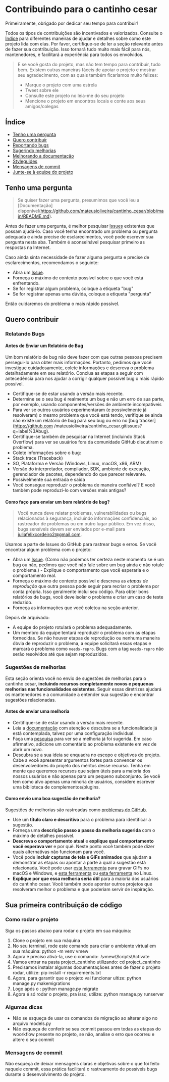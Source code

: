 <!-- omit in toc -->
# Contribuindo para o cantinho cesar

Primeiramente, obrigado por dedicar seu tempo para contribuir! 

Todos os tipos de contribuições são incentivados e valorizados. Consulte o [Índice](#índice) para diferentes maneiras de ajudar e detalhes sobre como este projeto lida com elas. Por favor, certifique-se de ler a seção relevante antes de fazer sua contribuição. Isso tornará tudo muito mais fácil para nós, mantenedores, e facilitará a experiência para todos os envolvidos.

> E se você gosta do projeto, mas não tem tempo para contribuir, tudo bem. Existem outras maneiras fáceis de apoiar o projeto e mostrar seu agradecimento, com as quais também ficaríamos muito felizes:
> - Marque o projeto com uma estrela
> - Tweet sobre ele
> - Consulte este projeto no leia-me do seu projeto
> - Mencione o projeto em encontros locais e conte aos seus amigos/colegas

<!-- omit in toc -->
## Índice

- [Tenho uma pergunta](#i-have-a-question)
- [Quero contribuir]( #eu-quero-contribuir)
- [Reportando bugs](#reporting-bugs)
- [Sugerindo melhorias](#suggesting-enhancements)
- [ Melhorando a documentação](#improving-the-documentation)
- [Styleguides](#styleguides)
- [Mensagens de commit](#commit-messages)
- [Junte-se à equipe do projeto](#join-the-project-team)

## Tenho uma pergunta

> Se quiser fazer uma pergunta, presumimos que você leu a [Documentação] disponível(https://github.com/mateusioliveira/cantinho_cesar/blob/main/README.md).

Antes de fazer uma pergunta, é melhor pesquisar [Issues](https://github.com/mateusioliveira/cantinho_cesar.git/issues) existentes que possam ajudá-lo. Caso você tenha encontrado um problema ou pergunta adequada e ainda precise de esclarecimentos, você pode escrever sua pergunta nesta aba. Também é aconselhável pesquisar primeiro as respostas na Internet.

Caso ainda sinta necessidade de fazer alguma pergunta e precise de esclarecimentos, recomendamos o seguinte:

- Abra um [Issue](https://github.com/mateusioliveira/cantinho_cesar.git/issues/new).
- Forneça o máximo de contexto possível sobre o que você está enfrentando.
- Se for registrar algum problema, coloque a etiqueta "bug"
- Se for registrar apenas uma dúvida, coloque a etiqueta "pergunta"

Então cuidaremos do problema o mais rápido possível. 

## Quero contribuir

### Relatando Bugs

<!-- omit in toc -->
#### Antes de Enviar um Relatório de Bug

Um bom relatório de bug não deve fazer com que outras pessoas precisem persegui-lo para obter mais informações. Portanto, pedimos que você investigue cuidadosamente, colete informações e descreva o problema detalhadamente em seu relatório. Conclua as etapas a seguir com antecedência para nos ajudar a corrigir qualquer possível bug o mais rápido possível.

- Certifique-se de estar usando a versão mais recente.
- Determine se o seu bug é realmente um bug e não um erro de sua parte, por exemplo, usando componentes/versões de ambiente incompatíveis 
- Para ver se outros usuários experimentaram (e possivelmente já resolveram) o mesmo problema que você está tendo, verifique se ainda não existe um relatório de bug para seu bug ou erro no [bug tracker](https://github.com /mateusioliveira/cantinho_cesar.gitissues?q=label%3Abug).
- Certifique-se também de pesquisar na Internet (incluindo Stack Overflow) para ver se usuários fora da comunidade GitHub discutiram o problema.
- Colete informações sobre o bug:
- Stack trace (Traceback)
- SO, Plataforma e Versão (Windows, Linux, macOS, x86, ARM)
- Versão do interpretador, compilador, SDK, ambiente de execução, gerenciador de pacotes, dependendo do que parecer relevante.
- Possivelmente sua entrada e saída
- Você consegue reproduzir o problema de maneira confiável? E você também pode reproduzi-lo com versões mais antigas?

<!-- omit in toc -->
#### Como faço para enviar um bom relatório de bug?

> Você nunca deve relatar problemas, vulnerabilidades ou bugs relacionados à segurança, incluindo informações confidenciais, ao rastreador de problemas ou em outro lugar público. Em vez disso, bugs sensíveis devem ser enviados por e-mail para <juliafelixcordeiro2@gmail.com>.

Usamos a parte de Issues do GitHub para rastrear bugs e erros. Se você encontrar algum problema com o projeto:

- Abra um [Issue](https://github.com/mateusioliveira/cantinho_cesar.git/issues/new). (Como não podemos ter certeza neste momento se é um bug ou não, pedimos que você não fale sobre um bug ainda e não rotule o problema.) -
Explique o comportamento que você esperaria e o comportamento real.
- Forneça o máximo de contexto possível e descreva as *etapas de reprodução* que outra pessoa pode seguir para recriar o problema por conta própria. Isso geralmente inclui seu código. Para obter bons relatórios de bugs, você deve isolar o problema e criar um caso de teste reduzido.
- Forneça as informações que você coletou na seção anterior.

Depois de arquivado:

- A equipe do projeto rotulará o problema adequadamente.
- Um membro da equipe tentará reproduzir o problema com as etapas fornecidas. Se não houver etapas de reprodução ou nenhuma maneira óbvia de reproduzir o problema, a equipe solicitará essas etapas e marcará o problema como `needs-repro`. Bugs com a tag `needs-repro` não serão resolvidos até que sejam reproduzidos.

### Sugestões de melhorias

Esta seção orienta você no envio de sugestões de melhorias para o cantinho cesar, **incluindo recursos completamente novos e pequenas melhorias nas funcionalidades existentes**. Seguir essas diretrizes ajudará os mantenedores e a comunidade a entender sua sugestão e encontrar sugestões relacionadas.

<!-- omit in toc -->
#### Antes de enviar uma melhoria

- Certifique-se de estar usando a versão mais recente.
- Leia a [documentação](https://github.com/mateusioliveira/cantinho_cesar/blob/main/README.md) com atenção e descubra se a funcionalidade já está contemplada, talvez por uma configuração individual.
- Faça uma [pesquisa](https://github.com/mateusioliveira/cantinho_cesar.git/issues) para ver se a melhoria já foi sugerida. Em caso afirmativo, adicione um comentário ao problema existente em vez de abrir um novo.
- Descubra se a sua ideia se enquadra no escopo e objetivos do projeto. Cabe a você apresentar argumentos fortes para convencer os desenvolvedores do projeto dos méritos desse recurso. Tenha em mente que queremos recursos que sejam úteis para a maioria dos nossos usuários e não apenas para um pequeno subconjunto. Se você tem como alvo apenas uma minoria de usuários, considere escrever uma biblioteca de complementos/plugins.

<!-- omit in toc -->
#### Como envio uma boa sugestão de melhoria?

Sugestões de melhorias são rastreadas como [problemas do GitHub](https://github.com/mateusioliveira/cantinho_cesar.git/issues).

- Use um **título claro e descritivo** para o problema para identificar a sugestão.
- Forneça uma **descrição passo a passo da melhoria sugerida** com o máximo de detalhes possível.
- **Descreva o comportamento atual** e **explique qual comportamento você esperava ver** e por quê. Neste ponto você também pode dizer quais alternativas não funcionam para você.
- Você pode **incluir capturas de tela e GIFs animados** que ajudam a demonstrar as etapas ou apontar a parte à qual a sugestão está relacionada. Você pode usar [esta ferramenta](https://www.cockos.com/licecap/) para gravar GIFs no macOS e Windows, e [esta ferramenta](https://github.com/colinkeenan/silentcast) ou [esta ferramenta](https://github.com/GNOME/byzanz) no Linux.
- **Explique por que essa melhoria seria útil** para a maioria dos usuários do cantinho cesar. Você também pode apontar outros projetos que resolveram melhor o problema e que poderiam servir de inspiração.


## Sua primeira contribuição de código 

### Como rodar o projeto

Siga os passos abaixo para rodar o projeto em sua máquina:
1. Clone o projeto em sua máquina
2. No seu terminal, rode este comando para criar o ambiente virtual em sua máquina: python -m venv vmew
3. Agora é preciso ativá-la, use o comando: .\vmew\Scripts\Activate
4. Vamos entrar na pasta project_cantinho utilizando: cd project_cantinho
5. Precisamos instalar algumas documentaçãoes antes de fazer o projeto rodar, utilize: pip install -r requirements.txt
6. Agora, para garantir que o projeto vai funcionar ultize: python manage.py makemigrations
7. Logo após o : python manage.py migrate
8. Agora é só rodar o projeto, pra isso, utilize: python manage.py runserver

### Algumas dicas

- Não se esqueça de usar os comandos de migração ao alterar algo no arquivo models.py
- Não esqueça de conferir se seu commit passou em todas as etapas do woorkflow presente no projeto, se não, analise o erro que ocorreu e altere o seu commit
   
### Mensagens de commit 

Não esqueça de deixar mensagens claras e objetivas sobre o que foi feito naquele commit, essa prática facilitará o rastreamento de possíveis bugs durante o desenvolvimento do projeto.

